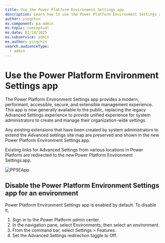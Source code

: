 ```yaml
---
title: Use the Power Platform Environment Settings app
description: Learn how to use the Power Platform Environment Settings app.
author: yingchin
ms.component: pa-admin
ms.topic: conceptual
ms.date: 01/24/2025
ms.subservice: admin
ms.author: yingchin
search.audienceType: 
  - admin
---
```

# Use the Power Platform Environment Settings app

The Power Platform Environment Settings app provides a modern, performant, accessible, secure, and extensible management experience. This app is now generally available to the public, replacing the legacy Advanced Settings experience to provide unified experience for system administrators to create and manage their organization-wide settings.  

Any existing extensions that have been created by system administrators to extend the Advanced settings site map are preserved and shown in the new Power Platform Environment Settings app. 

Existing links for Advanced Settings from various locations in Power Platform are redirected to the new Power Platform Environment Settings app. 

![PPSEApp](https://github.com/user-attachments/assets/3f933339-c61b-479e-862b-bf3a67357a10)


## Disable the Power Platform Environment Settings app for an environment

Power Platform Environment Settings app is enabled by default.  To disable it, 
1.	Sign in to the Power Platform admin center.
2.	In the navigation pane, select Environments, then select an environment.
3.	From the command bar, select Settings > Features.
4.	Set the Advanced Settings redirection toggle to Off.
